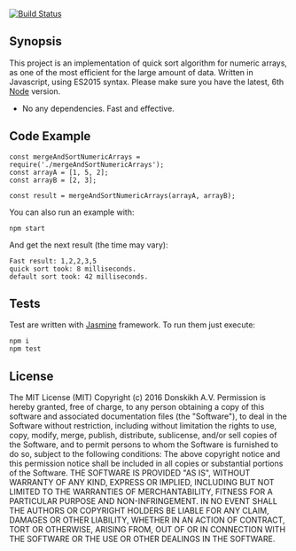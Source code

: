 [![Build Status](https://travis-ci.org/andrewdonskikh/js-merge-and-sort-numeric-arrays.svg?branch=master)](https://travis-ci.org/andrewdonskikh/js-merge-and-sort-numeric-arrays)

## Synopsis

This project is an implementation of quick sort algorithm for numeric arrays,
as one of the most efficient for the large amount of data. Written in Javascript, using
ES2015 syntax. Please make sure you have the latest, 6th [Node](https://nodejs.org/en/) version.   
* No any dependencies. Fast and effective.

## Code Example

```
const mergeAndSortNumericArrays = require('./mergeAndSortNumericArrays');
const arrayA = [1, 5, 2];
const arrayB = [2, 3];

const result = mergeAndSortNumericArrays(arrayA, arrayB);
```

You can also run an example with:
```
npm start
```
And get the next result (the time may vary):
```
Fast result: 1,2,2,3,5
quick sort took: 8 milliseconds.
default sort took: 42 milliseconds.
```

## Tests

Test are written with [Jasmine](http://jasmine.github.io) framework. To run them just execute:
```
npm i
npm test
```

## License

The MIT License (MIT) Copyright (c) 2016 Donskikh A.V.
Permission is hereby granted, free of charge, to any person obtaining a copy of this software and associated documentation files (the "Software"), to deal in the Software without restriction, including without limitation the rights to use, copy, modify, merge, publish, distribute, sublicense, and/or sell copies of the Software, and to permit persons to whom the Software is furnished to do so, subject to the following conditions:
The above copyright notice and this permission notice shall be included in all copies or substantial portions of the Software.
THE SOFTWARE IS PROVIDED "AS IS", WITHOUT WARRANTY OF ANY KIND, EXPRESS OR IMPLIED, INCLUDING BUT NOT LIMITED TO THE WARRANTIES OF MERCHANTABILITY, FITNESS FOR A PARTICULAR PURPOSE AND NON-INFRINGEMENT. IN NO EVENT SHALL THE AUTHORS OR COPYRIGHT HOLDERS BE LIABLE FOR ANY CLAIM, DAMAGES OR OTHER LIABILITY, WHETHER IN AN ACTION OF CONTRACT, TORT OR OTHERWISE, ARISING FROM, OUT OF OR IN CONNECTION WITH THE SOFTWARE OR THE USE OR OTHER DEALINGS IN THE SOFTWARE.
